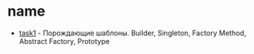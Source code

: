 # name

- [task1](./task1) - Порождающие шаблоны. Builder, Singleton, Factory Method,
  Abstract Factory, Prototype
